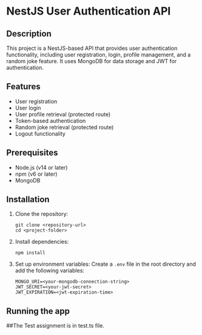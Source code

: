 # NestJS User Authentication API

## Description

This project is a NestJS-based API that provides user authentication functionality, including user registration, login, profile management, and a random joke feature. It uses MongoDB for data storage and JWT for authentication.

## Features

- User registration
- User login
- User profile retrieval  (protected route)
- Token-based authentication
- Random joke retrieval (protected route)
- Logout functionality

## Prerequisites

- Node.js (v14 or later)
- npm (v6 or later)
- MongoDB

## Installation

1. Clone the repository:
   ```
   git clone <repository-url>
   cd <project-folder>
   ```

2. Install dependencies:
   ```
   npm install
   ```

3. Set up environment variables:
   Create a `.env` file in the root directory and add the following variables:
   ```
   MONGO_URI=<your-mongodb-connection-string>
   JWT_SECRET=<your-jwt-secret>
   JWT_EXPIRATION=<jwt-expiration-time>
   ```

## Running the app


##The Test assignment is in test.ts file.
